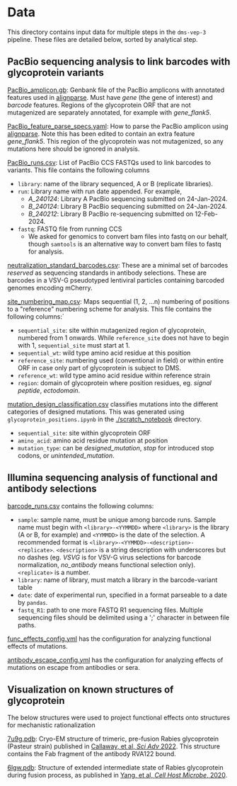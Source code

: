 # Data

This directory contains input data for multiple steps in the `dms-vep-3` pipeline. These files are detailed below, sorted by analytical step.

## PacBio sequencing analysis to link barcodes with glycoprotein variants

[PacBio_amplicon.gb](PacBio_amplicon.gb): Genbank file of the PacBio amplicons with annotated features used in [alignparse](https://jbloomlab.github.io/alignparse/). Must have *gene* (the gene of interest) and *barcode* features. Regions of the glycoprotein ORF that are not mutagenized are separately annotated, for example with *gene_flank5*. 

[PacBio_feature_parse_specs.yaml](PacBio_feature_parse_specs.yaml): How to parse the PacBio amplicon using [alignparse](https://jbloomlab.github.io/alignparse/). Note this has been edited to contain an extra feature *gene_flank5*. This region of the glycoprotein was not mutagenized, so any mutations here should be ignored in analysis.

[PacBio_runs.csv](PacBio_runs.csv): List of PacBio CCS FASTQs used to link barcodes to variants. This file contains the following columns
 - `library`: name of the library sequenced, A or B (replicate libraries).
 - `run`: Library name with run date appended. For example, 
    + *A_240124*: Library A PacBio sequencing submitted on 24-Jan-2024.
    + *B_240124*: Library B PacBio sequencing submitted on 24-Jan-2024.
    + *B_240212*: Library B PacBio re-sequencing submitted on 12-Feb-2024.
 - `fastq`: FASTQ file from running CCS
    + We asked for genomics to convert bam files into fastq on our behalf, though `samtools` is an alternative way to convert bam files to fastq for analysis.
  
[neutralization_standard_barcodes.csv](neutralization_standard_barcodes.csv): These are a minimal set of barcodes *reserved* as sequencing standards in antibody selections. These are barcodes in a VSV-G pseudotyped lentiviral particles containing barcoded genomes encoding mCherry.  
  
[site_numbering_map.csv](site_numbering_map.csv): Maps sequential (1, 2, ...n) numbering of positions to a "reference" numbering scheme for analysis. This file contains the following columns:`
 - `sequential_site`: site within mutagenized region of glycoprotein, numbered from 1 onwards. While `reference_site` does not have to begin with 1, `sequential_site` must start at 1.
 - `sequential_wt`: wild type amino acid residue at this position
 - `reference_site`: numbering used (conventional in field) or within entire ORF in case only part of glycoprotein is subject to DMS.
 - `reference_wt`: wild type amino acid residue within reference strain
 - `region`: domain of glycoprotein where position residues, eg. *signal peptide*, *ectodomain*. 

[mutation_design_classification.csv](mutation_design_classification.csv) classifies mutations into the different categories of designed mutations. This was generated using `glycoprotein_positions.ipynb` in the [./scratch_notebook](https://github.com/dms-vep/RABV_Pasteur_G_DMS/tree/main/scratch_notebook) directory.
 - `sequential_site`: site within glycoprotein ORF
 - `amino_acid`: amino acid residue mutation at position
 - `mutation_type`: can be *designed_mutation*, *stop* for introduced stop codons, or *unintended_mutation*.

## Illumina sequencing analysis of functional and antibody selections

[barcode_runs.csv](barcode_runs.csv) contains the following columns:
 - `sample`: sample name, must be unique among barcode runs. Sample name must begin with `<library>-<YYMMDD>` where `<library>` is the library (A or B, for example) and `<YYMMDD>` is the date of the selection. A recommended format is `<library>-<YYMMDD>-<description>-<replicate>`. `<description>` is a string description with underscores but no dashes (eg. *VSVG* is for VSV-G virus selections for barcode normalization, *no_antibody* means functional selection only). `<replicate>` is a number.
 - `library`: name of library, must match a library in the barcode-variant table
 - `date`: date of experimental run, specified in a format parseable to a date by `pandas`.
 - `fastq_R1`: path to one more FASTQ R1 sequencing files. Multiple sequencing files should be delimited using a ';' character in between file paths.

[func_effects_config.yml](func_effects_config.yml) has the configuration for analyzing functional effects of mutations.

[antibody_escape_config.yml](antibody_escape_config.yml) has the configuration for analyzing effects of mutations on escape from antibodies or sera.


## Visualization on known structures of glycoprotein
The below structures were used to project functional effects onto structures for mechanistic rationalization

[7u9g.pdb](7u9g.pdb): Cryo-EM structure of trimeric, pre-fusion Rabies glycoprotein (Pasteur strain) published in [Callaway, et al, *Sci Adv* 2022](https://www.science.org/doi/10.1126/sciadv.abp9151). This structure contains the Fab fragment of the antibody RVA122 bound. 

[6lgw.pdb](6lgw.pdb): Structure of extended intermediate state of Rabies glycoprotein during fusion process, as published in [Yang, et al, *Cell Host Microbe*, 2020](https://www.sciencedirect.com/science/article/pii/S1931312819306419?via%3Dihub).

